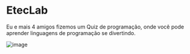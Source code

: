 # EtecLab
Eu e mais 4 amigos fizemos um Quiz de programação, onde você pode aprender linguagens de programação se divertindo.

![image](https://github.com/deivide11/EtecLab/assets/99503429/f5d69d1b-df41-47ff-9361-f75a3d0c6f5a)
